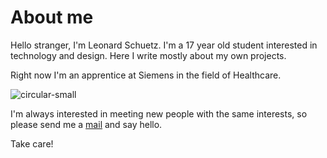 # About me

Hello stranger, I'm Leonard Schuetz.
I'm a 17 year old student interested in technology and design.
Here I write mostly about my own projects.

Right now I'm an apprentice at Siemens in the field of Healthcare.

![circular-small](%%PATH%%/selfie.jpg)

I'm always interested in meeting new people with the same interests,
so please send me a [mail](mailto:leni.schuetz@me.com) and say hello.

Take care!

